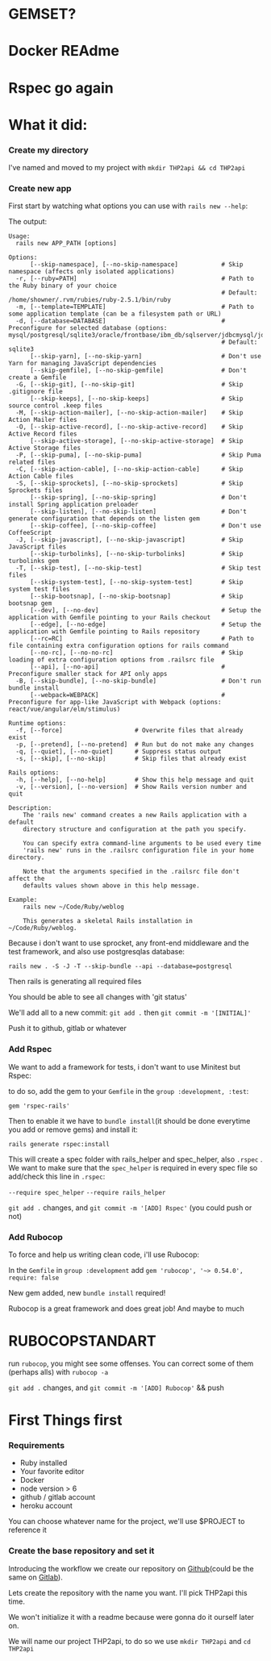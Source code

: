 # GEMSET?

# Docker REAdme

# Rspec go again


# What it did:

### Create my directory
  
  I've named and moved to my project with `mkdir THP2api && cd THP2api`

### Create new app

First start by watching what options you can use with `rails new --help`: 

The output:
``` 
Usage:
  rails new APP_PATH [options]

Options:
      [--skip-namespace], [--no-skip-namespace]            # Skip namespace (affects only isolated applications)
  -r, [--ruby=PATH]                                        # Path to the Ruby binary of your choice
                                                           # Default: /home/showner/.rvm/rubies/ruby-2.5.1/bin/ruby
  -m, [--template=TEMPLATE]                                # Path to some application template (can be a filesystem path or URL)
  -d, [--database=DATABASE]                                # Preconfigure for selected database (options: mysql/postgresql/sqlite3/oracle/frontbase/ibm_db/sqlserver/jdbcmysql/jdbcsqlite3/jdbcpostgresql/jdbc)
                                                           # Default: sqlite3
      [--skip-yarn], [--no-skip-yarn]                      # Don't use Yarn for managing JavaScript dependencies
      [--skip-gemfile], [--no-skip-gemfile]                # Don't create a Gemfile
  -G, [--skip-git], [--no-skip-git]                        # Skip .gitignore file
      [--skip-keeps], [--no-skip-keeps]                    # Skip source control .keep files
  -M, [--skip-action-mailer], [--no-skip-action-mailer]    # Skip Action Mailer files
  -O, [--skip-active-record], [--no-skip-active-record]    # Skip Active Record files
      [--skip-active-storage], [--no-skip-active-storage]  # Skip Active Storage files
  -P, [--skip-puma], [--no-skip-puma]                      # Skip Puma related files
  -C, [--skip-action-cable], [--no-skip-action-cable]      # Skip Action Cable files
  -S, [--skip-sprockets], [--no-skip-sprockets]            # Skip Sprockets files
      [--skip-spring], [--no-skip-spring]                  # Don't install Spring application preloader
      [--skip-listen], [--no-skip-listen]                  # Don't generate configuration that depends on the listen gem
      [--skip-coffee], [--no-skip-coffee]                  # Don't use CoffeeScript
  -J, [--skip-javascript], [--no-skip-javascript]          # Skip JavaScript files
      [--skip-turbolinks], [--no-skip-turbolinks]          # Skip turbolinks gem
  -T, [--skip-test], [--no-skip-test]                      # Skip test files
      [--skip-system-test], [--no-skip-system-test]        # Skip system test files
      [--skip-bootsnap], [--no-skip-bootsnap]              # Skip bootsnap gem
      [--dev], [--no-dev]                                  # Setup the application with Gemfile pointing to your Rails checkout
      [--edge], [--no-edge]                                # Setup the application with Gemfile pointing to Rails repository
      [--rc=RC]                                            # Path to file containing extra configuration options for rails command
      [--no-rc], [--no-no-rc]                              # Skip loading of extra configuration options from .railsrc file
      [--api], [--no-api]                                  # Preconfigure smaller stack for API only apps
  -B, [--skip-bundle], [--no-skip-bundle]                  # Don't run bundle install
      [--webpack=WEBPACK]                                  # Preconfigure for app-like JavaScript with Webpack (options: react/vue/angular/elm/stimulus)

Runtime options:
  -f, [--force]                    # Overwrite files that already exist
  -p, [--pretend], [--no-pretend]  # Run but do not make any changes
  -q, [--quiet], [--no-quiet]      # Suppress status output
  -s, [--skip], [--no-skip]        # Skip files that already exist

Rails options:
  -h, [--help], [--no-help]        # Show this help message and quit
  -v, [--version], [--no-version]  # Show Rails version number and quit

Description:
    The 'rails new' command creates a new Rails application with a default
    directory structure and configuration at the path you specify.

    You can specify extra command-line arguments to be used every time
    'rails new' runs in the .railsrc configuration file in your home directory.

    Note that the arguments specified in the .railsrc file don't affect the
    defaults values shown above in this help message.

Example:
    rails new ~/Code/Ruby/weblog

    This generates a skeletal Rails installation in ~/Code/Ruby/weblog.
```

Because i don't want to use sprocket, any front-end middleware and the test framework, and also use postgresqlas database: 

`rails new . -S -J -T --skip-bundle --api --database=postgresql`

Then rails is generating all required files

You should be able to see all changes with 'git status'

We'll add all to a new commit: `git add .` then `git commit -m '[INITIAL]'`

Push it to github, gitlab or whatever

### Add Rspec

We want to add a framework for tests, i don't want to use Minitest but Rspec:

to do so, add the gem to your `Gemfile` in the `group :development, :test`:

  `gem 'rspec-rails'`


Then to enable it we have to `bundle install`(it should be done everytime you add or remove gems) and install it:

`rails generate rspec:install`

This will create a spec folder with rails_helper and spec_helper, also `.rspec` .
We want to make sure that the `spec_helper` is required in every spec file so add/check this line in `.rspec`:

`--require spec_helper`
`--require rails_helper`

`git add .` changes, and `git commit -m '[ADD] Rspec'` (you could push or not)

### Add Rubocop

To force and help us writing clean code, i'll use Rubocop:

In the `Gemfile` in `group :development` add `gem 'rubocop', '~> 0.54.0', require: false`

New gem added, new `bundle install` required!

Rubocop is a great framework and does great job! And maybe to much

# RUBOCOPSTANDART

run `rubocop`, you might see some offenses. You can correct some of them (perhaps alls) with `rubocop -a`


`git add .` changes, and `git commit -m '[ADD] Rubocop'` && push





# First Things first 

### Requirements

  - Ruby installed
  - Your favorite editor
  - Docker
  - node version > 6
  - github / gitlab account
  - heroku account

You can choose whatever name for the project, we'll use $PROJECT to reference it

### Create the base repository and set it
  
Introducing the workflow we create our repository on [Github](https://github.com/new)(could be the same on [Gitlab](https://gitlab.com/projects/new)).

Lets create the repository with the name you want. I'll pick THP2api this time.

We won't initialize it with a readme because were gonna do it ourself later on.


We will name our project THP2api, to do so we use `mkdir THP2api` and `cd THP2api`  
